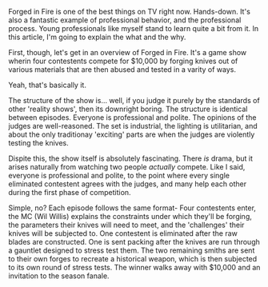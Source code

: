 Forged in Fire is one of the best things on TV right now. Hands-down.
It's also a fantastic example of professional behavior, and the
professional process. Young professionals like myself stand to
learn quite a bit from it. In this article, I'm going to explain
the what and the why.

First, though, let's get in an overview of Forged in Fire. It's a game show
wherin four contestents compete for $10,000 by forging knives out of
various materials that are then abused and tested in a varity of ways.

Yeah, that's basically it.

The structure of the show is... well, if you judge it purely by
the standards of other 'reality shows', then its downright boring.
The structure is identical between episodes. Everyone is professional
and polite. The opinions of the judges are well-reasoned. The set is
industrial, the lighting is utilitarian, and about the only traditionay
'exciting' parts are when the judges are violently testing the knives.

Dispite this, the show itself is absolutely fascinating. There *is* drama,
but it arises naturally from watching two people *actually* compete. Like
I said, everyone is professional and polite, to the point where every single
eliminated contestent agrees with the judges, and many help each other
during the first phase of competition.

Simple, no? Each episode follows the same format- Four contestents
enter, the MC (Wil Willis) explains the constraints under which
they'll be forging, the parameters their knives will need to meet,
and the 'challenges' their knives will be subjected to. One contestent
is eliminated after the raw blades are constructed. One is sent packing
after the knives are run through a gauntlet designed to stress test them.
The two remaining smiths are sent to their own forges to recreate a
historical weapon, which is then subjected to its own round of stress
tests. The winner walks away with $10,000 and an invitation to the season
fanale.


